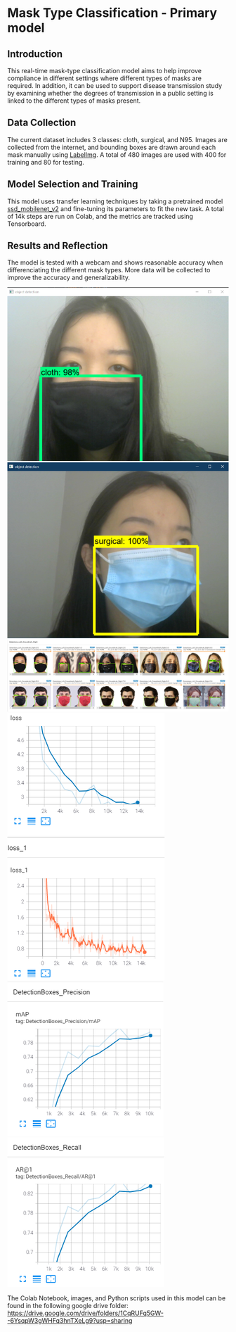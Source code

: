 # Mask Type Classification - Primary model
## Introduction
This real-time mask-type classification model aims to help improve compliance in different settings where different types of masks are required. In addition, it can be used to support disease transmission study by examining whether the degrees of transmission in a public setting is linked to the different types of masks present.

## Data Collection
The current dataset includes 3 classes: cloth, surgical, and N95. Images are collected from the internet, and bounding boxes are drawn around each mask manually using [LabelImg](https://github.com/tzutalin/labelImg). A total of 480 images are used with 400 for training and 80 for testing.

## Model Selection and Training
This model uses transfer learning techniques by taking a pretrained model [ssd_mobilenet_v2](https://arxiv.org/abs/1512.02325) and fine-tuning its parameters to fit the new task. A total of 14k steps are run on Colab, and the metrics are tracked using Tensorboard.

## Results and Reflection
The model is tested with a webcam and shows reasonable accuracy when differenciating the different mask types. More data will be collected to improve the accuracy and generalizability.

![cloth](samples/cloth_0701.PNG)
![surgical](samples/surgical_0701.PNG)
![prediction vs ground truth](samples/Tensorboard_0630_Detection_14k.PNG)
![loss](samples/Tensorboard_0630_Loss_1_14k.PNG)
![precision](samples/Tensorboard_0630_Precision_10k.PNG)
![recall](samples/Tensorboard_0630_Recall_10k.PNG)

The Colab Notebook, images, and Python scripts used in this model can be found in the following google drive folder: https://drive.google.com/drive/folders/1CqRUFq5GW--6YsqpW3gWHFq3hnTXeLg9?usp=sharing

